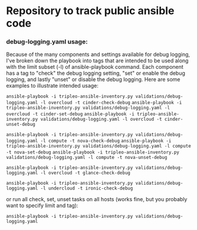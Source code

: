 # Repository to track public ansible code

### debug-logging.yaml usage:
Because of the many components and settings available for debug logging, I've broken down the playbook into tags that are intended to be used along with the limit subset (-l) of ansible-playbook command. Each component has a tag to "check" the debug logging setting, "set" or enable the debug logging, and lastly "unset" or disable the debug logging. Here are some examples to illustrate intended usage:


`ansible-playbook -i tripleo-ansible-inventory.py validations/debug-logging.yaml -l overcloud -t cinder-check-debug`
`ansible-playbook -i tripleo-ansible-inventory.py validations/debug-logging.yaml -l overcloud -t cinder-set-debug`
`ansible-playbook -i tripleo-ansible-inventory.py validations/debug-logging.yaml -l overcloud -t cinder-unset-debug`

`ansible-playbook -i tripleo-ansible-inventory.py validations/debug-logging.yaml -l compute -t nova-check-debug`
`ansible-playbook -i tripleo-ansible-inventory.py validations/debug-logging.yaml -l compute -t nova-set-debug`
`ansible-playbook -i tripleo-ansible-inventory.py validations/debug-logging.yaml -l compute -t nova-unset-debug`

`ansible-playbook -i tripleo-ansible-inventory.py validations/debug-logging.yaml -l overcloud -t glance-check-debug`

`ansible-playbook -i tripleo-ansible-inventory.py validations/debug-logging.yaml -l undercloud -t ironic-check-debug`

or run all check, set, unset tasks on all hosts (works fine, but you probably want to specify limit and tag):

`ansible-playbook -i tripleo-ansible-inventory.py validations/debug-logging.yaml`
